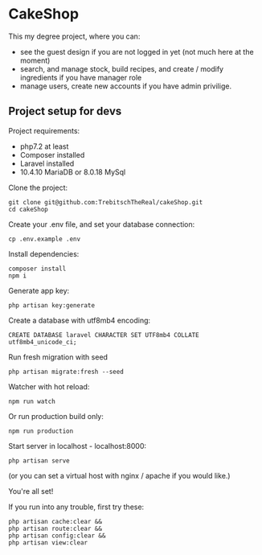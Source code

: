 # CakeShop

This my degree project, where you can: 
- see the guest design if you are not logged in yet (not much here at the moment)
- search, and manage stock, build recipes, and create / modify ingredients if you have manager role
- manage users, create new accounts if you have admin privilige.

## Project setup for devs

Project requirements:

- php7.2 at least
- Composer installed
- Laravel installed
- 10.4.10 MariaDB or 8.0.18 MySql

Clone the project:
```
git clone git@github.com:TrebitschTheReal/cakeShop.git
cd cakeShop
```
Create your .env file, and set your database connection:

```
cp .env.example .env
```

Install dependencies:
```
composer install
npm i
```
Generate app key:
```
php artisan key:generate
````
Create a database with utf8mb4 encoding:
```
CREATE DATABASE laravel CHARACTER SET UTF8mb4 COLLATE utf8mb4_unicode_ci;
```
Run fresh migration with seed

```
php artisan migrate:fresh --seed
```

Watcher with hot reload:
```
npm run watch
```
Or run production build only:
```
npm run production
```

Start server in localhost - localhost:8000:
```
php artisan serve
```

(or you can set a virtual host with nginx / apache if you would like.)

You're all set!

If you run into any trouble, first try these:

```
php artisan cache:clear &&
php artisan route:clear &&
php artisan config:clear &&
php artisan view:clear 
```
